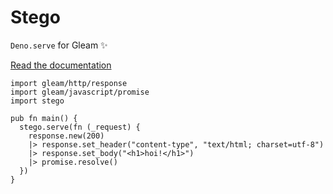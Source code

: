 # Stego

`Deno.serve` for Gleam ✨

[Read the documentation](https://hexdocs.pm/stego)

```gleam
import gleam/http/response
import gleam/javascript/promise
import stego

pub fn main() {
  stego.serve(fn (_request) {
    response.new(200)
    |> response.set_header("content-type", "text/html; charset=utf-8")
    |> response.set_body("<h1>hoi!</h1>")
    |> promise.resolve()
  })
}
```
